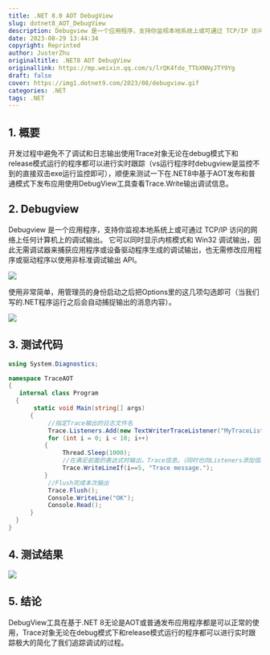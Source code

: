 ```yaml
---
title: .NET 8.0 AOT DebugView
slug: dotnet8_AOT_DebugView
description: Debugview 是一个应用程序，支持你监视本地系统上或可通过 TCP/IP 访问的网络上任何计算机上的调试输出。
date: 2023-08-29 13:44:34
copyright: Reprinted
author: JusterZhu
originaltitle: .NET8 AOT DebugView
originallink: https://mp.weixin.qq.com/s/lrQK4fdo_TTbXNNyJTY9Yg
draft: false
cover: https://img1.dotnet9.com/2023/08/debugview.gif
categories: .NET
tags: .NET
---
```


## 1. 概要

开发过程中避免不了调试和日志输出使用Trace对象无论在debug模式下和release模式运行的程序都可以进行实时跟踪（vs运行程序时debugview是监控不到的直接双击exe运行监控即可），顺便来测试一下在.NET8中基于AOT发布和普通模式下发布应用使用DebugView工具查看Trace.Write输出调试信息。

## 2. Debugview

Debugview 是一个应用程序，支持你监视本地系统上或可通过 TCP/IP 访问的网络上任何计算机上的调试输出。 它可以同时显示内核模式和 Win32 调试输出，因此无需调试器来捕获应用程序或设备驱动程序生成的调试输出，也无需修改应用程序或驱动程序以使用非标准调试输出 API。

![](https://img1.dotnet9.com/2023/08/0501.png)

使用非常简单，用管理员的身份启动之后把Options里的这几项勾选即可（当我们写的.NET程序运行之后会自动捕捉输出的消息内容）。

![](https://img1.dotnet9.com/2023/08/0502.png)

## 3. 测试代码

```csharp
using System.Diagnostics;

namespace TraceAOT
{
   internal class Program
  {
       static void Main(string[] args)
      {
           //指定Trace输出的日志文件名
           Trace.Listeners.Add(new TextWriterTraceListener("MyTraceListeners"));
           for (int i = 0; i < 10; i++)
          {
               Thread.Sleep(1000);
               //在满足前面的表达式时输出，Trace信息。（同时也向Listeners添加信息。）
               Trace.WriteLineIf(i==5, "Trace message.");
          }
           //Flush完成本次输出
           Trace.Flush();
           Console.WriteLine("OK");
           Console.Read();
      }
  }
}
```

## 4. 测试结果

![](https://img1.dotnet9.com/2023/08/0503.png)

## 5. 结论

DebugView工具在基于.NET 8无论是AOT或普通发布应用程序都是可以正常的使用，Trace对象无论在debug模式下和release模式运行的程序都可以进行实时跟踪极大的简化了我们追踪调试的过程。

